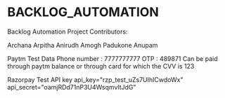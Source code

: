 # BACKLOG_AUTOMATION
Backlog Automation Project
Contributors:

Archana 
Arpitha
Anirudh 
Amogh Padukone
Anupam 




Paytm Test Data
Phone number : 7777777777
OTP : 489871
Can be paid through paytm balance or through card for which the CVV is 123

Razorpay Test API key
api_key="rzp_test_uZs7UIhICwdoWx"
api_secret="oamjRDd71nP3U4WsqmvltJdG"
